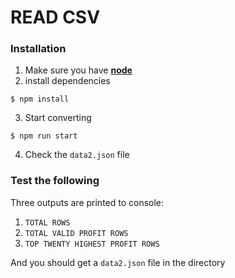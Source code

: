 # READ CSV

### Installation

1. Make sure you have [**node**](https://nodejs.org/)
2. install dependencies

```
$ npm install
```

3. Start converting

```
$ npm run start
```

4. Check the `data2.json` file

### Test the following

Three outputs are printed to console:

1. `TOTAL ROWS`
2. `TOTAL VALID PROFIT ROWS`
3. `TOP TWENTY HIGHEST PROFIT ROWS`

And you should get a `data2.json` file in the directory
